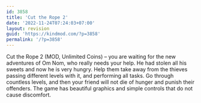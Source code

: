 ```yaml
---
id: 3858
title: 'Cut the Rope 2'
date: '2022-11-24T07:24:03+07:00'
layout: revision
guid: 'https://kindmod.com/?p=3858'
permalink: '/?p=3858'
---
```


Cut the Rope 2 (MOD, Unlimited Coins) – you are waiting for the new adventures of Om Nom, who really needs your help. He had stolen all his sweets and now he is very hungry. Help them take away from the thieves passing different levels with it, and performing all tasks. Go through countless levels, and then your friend will not die of hunger and punish their offenders. The game has beautiful graphics and simple controls that do not cause discomfort.